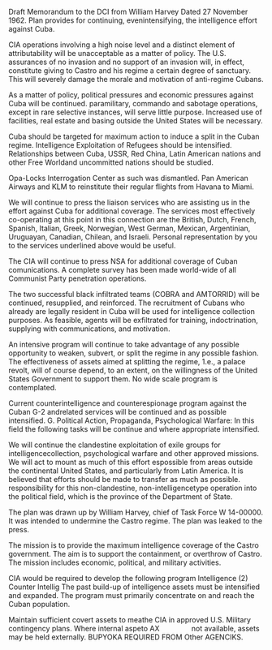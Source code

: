 Draft Memorandum to the DCI from William Harvey Dated 27 November 1962. Plan provides for continuing, evenintensifying, the intelligence effort against Cuba.

CIA operations involving a high noise level and a distinct element of attributability will be unacceptable as a matter of policy. The U.S. assurances of no invasion and no support of an invasion will, in effect, constitute giving to Castro and his regime a certain degree of sanctuary. This will severely damage the morale and motivation of anti-regime Cubans.

As a matter of policy, political pressures and economic pressures against Cuba will be continued. paramilitary, commando and sabotage operations, except in rare selective instances, will serve little purpose. Increased use of facilities, real estate and basing outside the United States will be necessary.

Cuba should be targeted for maximum action to induce a split in the Cuban regime. Intelligence Exploitation of Refugees should be intensified. Relationships between Cuba, USSR, Red China, Latin American nations and other Free Worldand uncommitted nations should be studied.

Opa-Locks Interrogation Center as such was dismantled. Pan American Airways and KLM to reinstitute their regular flights from Havana to Miami.

We will continue to press the liaison services who are assisting us in the effort against Cuba for additional coverage. The services most effectively co-operating at this point in this connection are the British, Dutch, French, Spanish, Italian, Greek, Norwegian, West German, Mexican, Argentinian, Uruguayan, Canadian, Chilean, and Israeli. Personal representation by you to the services underlined above would be useful.

The CIA will continue to press NSA for additional coverage of Cuban comunications. A complete survey has been made world-wide of all Communist Party penetration operations.

The two successful black infiltrated teams (COBRA and AMTORRID) will be continued, resupplied, and reinforced. The recruitment of Cubans who already are legally resident in Cuba will be used for intelligence collection purposes. As feasible, agents will be exfiltrated for training, indoctrination, supplying with communications, and motivation.

An intensive program will continue to take advantage of any possible opportunity to weaken, subvert, or split the regime in any possible fashion. The effectiveness of assets aimed at splitting the regime, 1.e., a palace revolt, will of course depend, to an extent, on the willingness of the United States Government to support them. No wide scale program is contemplated.

Current counterintelligence and counterespionage program against the Cuban G-2 andrelated services will be continued and as possible intensified. G. Political Action, Propaganda, Psychological Warfare: In this field the following tasks will be continue and where appropriate intensified.

We will continue the clandestine exploitation of exile groups for intelligencecollection, psychological warfare and other approved missions. We will act to mount as much of this effort espossible from areas outside the continental United States, and particularly from Latin America. It is believed that efforts should be made to transfer as much as possible. responsibility for this non-clandestine, non-intelligencetype operation into the political field, which is the province of the Department of State.

The plan was drawn up by William Harvey, chief of Task Force W 14-00000. It was intended to undermine the Castro regime. The plan was leaked to the press.

The mission is to provide the maximum intelligence coverage of the Castro government. The aim is to support the containment, or overthrow of Castro. The mission includes economic, political, and military activities.

CIA would be required to develop the following program Intelligence (2) Counter Intellig The past build-up of intelligence assets must be intensified and expanded. The program must primarily concentrate on and reach the Cuban population.

Maintain sufficient covert assets to meathe CIA in approved U.S. Military contingency plans. Where internal aspeto AX                not available, assets may be held externally. BUPYOKA REQUIRED FROM Other AGENCIKS.